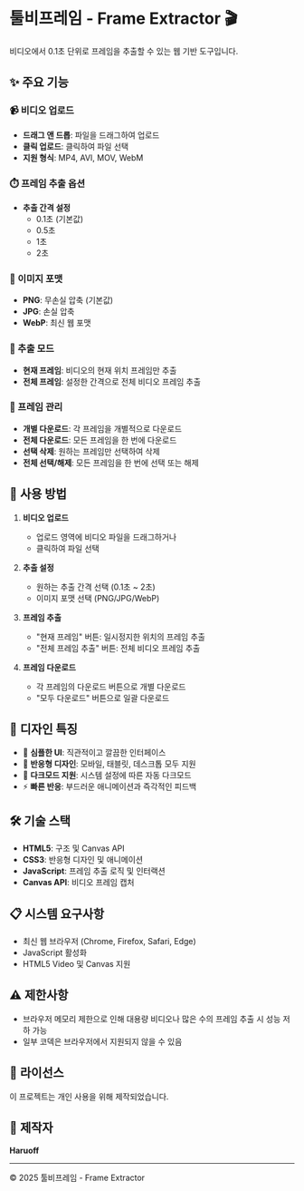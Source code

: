 # 툴비프레임 - Frame Extractor 🎬

비디오에서 0.1초 단위로 프레임을 추출할 수 있는 웹 기반 도구입니다.

## ✨ 주요 기능

### 📹 비디오 업로드
- **드래그 앤 드롭**: 파일을 드래그하여 업로드
- **클릭 업로드**: 클릭하여 파일 선택
- **지원 형식**: MP4, AVI, MOV, WebM

### ⏱️ 프레임 추출 옵션
- **추출 간격 설정**
  - 0.1초 (기본값)
  - 0.5초
  - 1초
  - 2초

### 📸 이미지 포맷
- **PNG**: 무손실 압축 (기본값)
- **JPG**: 손실 압축
- **WebP**: 최신 웹 포맷

### 🎯 추출 모드
- **현재 프레임**: 비디오의 현재 위치 프레임만 추출
- **전체 프레임**: 설정한 간격으로 전체 비디오 프레임 추출

### 💾 프레임 관리
- **개별 다운로드**: 각 프레임을 개별적으로 다운로드
- **전체 다운로드**: 모든 프레임을 한 번에 다운로드
- **선택 삭제**: 원하는 프레임만 선택하여 삭제
- **전체 선택/해제**: 모든 프레임을 한 번에 선택 또는 해제

## 🚀 사용 방법

1. **비디오 업로드**
   - 업로드 영역에 비디오 파일을 드래그하거나
   - 클릭하여 파일 선택

2. **추출 설정**
   - 원하는 추출 간격 선택 (0.1초 ~ 2초)
   - 이미지 포맷 선택 (PNG/JPG/WebP)

3. **프레임 추출**
   - "현재 프레임" 버튼: 일시정지한 위치의 프레임 추출
   - "전체 프레임 추출" 버튼: 전체 비디오 프레임 추출

4. **프레임 다운로드**
   - 각 프레임의 다운로드 버튼으로 개별 다운로드
   - "모두 다운로드" 버튼으로 일괄 다운로드

## 🎨 디자인 특징

- 🎯 **심플한 UI**: 직관적이고 깔끔한 인터페이스
- 📱 **반응형 디자인**: 모바일, 태블릿, 데스크톱 모두 지원
- 🌙 **다크모드 지원**: 시스템 설정에 따른 자동 다크모드
- ⚡ **빠른 반응**: 부드러운 애니메이션과 즉각적인 피드백

## 🛠️ 기술 스택

- **HTML5**: 구조 및 Canvas API
- **CSS3**: 반응형 디자인 및 애니메이션
- **JavaScript**: 프레임 추출 로직 및 인터랙션
- **Canvas API**: 비디오 프레임 캡처

## 📋 시스템 요구사항

- 최신 웹 브라우저 (Chrome, Firefox, Safari, Edge)
- JavaScript 활성화
- HTML5 Video 및 Canvas 지원

## ⚠️ 제한사항

- 브라우저 메모리 제한으로 인해 대용량 비디오나 많은 수의 프레임 추출 시 성능 저하 가능
- 일부 코덱은 브라우저에서 지원되지 않을 수 있음

## 📝 라이선스

이 프로젝트는 개인 사용을 위해 제작되었습니다.

## 👤 제작자

**Haruoff**

---

© 2025 툴비프레임 - Frame Extractor